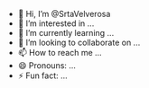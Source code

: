 - 👋 Hi, I’m @SrtaVelverosa
- 👀 I’m interested in ...
- 🌱 I’m currently learning ...
- 💞️ I’m looking to collaborate on ...
- 📫 How to reach me ...
- 😄 Pronouns: ...
- ⚡ Fun fact: ...

<!---
SrtaVelverosa/SrtaVelverosa is a ✨ special ✨ repository because its `README.md` (this file) appears on your GitHub profile.
You can click the Preview link to take a look at your changes.
--->
